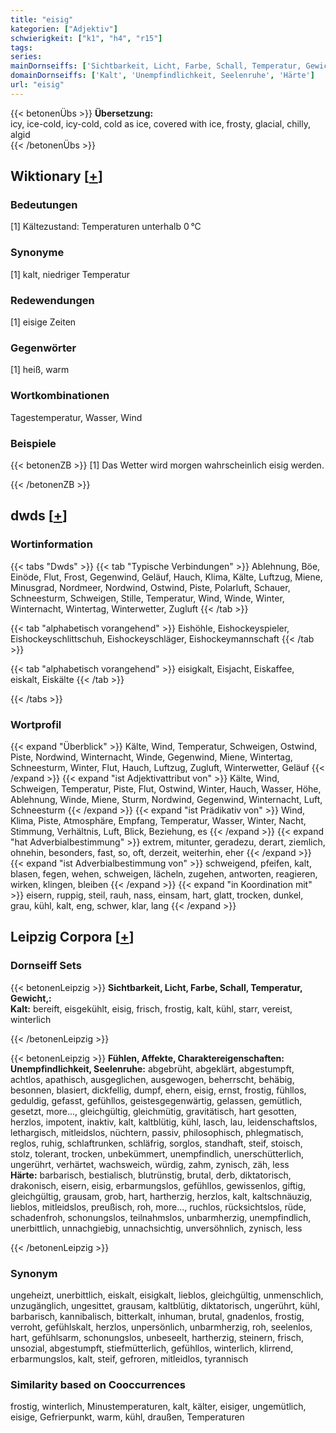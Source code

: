 ```yaml
---
title: "eisig"
kategorien: ["Adjektiv"]
schwierigkeit: ["k1", "h4", "r15"]
tags:
series:
mainDornseiffs: ['Sichtbarkeit, Licht, Farbe, Schall, Temperatur, Gewicht,', 'Fühlen, Affekte, Charaktereigenschaften']
domainDornseiffs: ['Kalt', 'Unempfindlichkeit, Seelenruhe', 'Härte']
url: "eisig"
---
```


{{< betonenÜbs >}}
**Übersetzung:**  
icy, ice-cold, icy-cold, cold as ice, covered with ice, frosty, glacial, chilly, algid  
{{< /betonenÜbs >}}

## Wiktionary [[+](https://de.wiktionary.org/wiki/eisig)]

### Bedeutungen
[1] Kältezustand: Temperaturen unterhalb 0 °C  

### Synonyme
[1] kalt, niedriger Temperatur  

### Redewendungen
[1] eisige Zeiten  

### Gegenwörter
[1] heiß, warm  

### Wortkombinationen
Tagestemperatur, Wasser, Wind  

### Beispiele
{{< betonenZB >}}
[1] Das Wetter wird morgen wahrscheinlich eisig werden.  

{{< /betonenZB >}}


## dwds [[+](https://www.dwds.de/wb/eisig)]

### Wortinformation
{{< tabs "Dwds" >}}
{{< tab "Typische Verbindungen" >}}
Ablehnung, Böe, Einöde, Flut, Frost, Gegenwind, Geläuf, Hauch, Klima, Kälte, Luftzug, Miene, Minusgrad, Nordmeer, Nordwind, Ostwind, Piste, Polarluft, Schauer, Schneesturm, Schweigen, Stille, Temperatur, Wind, Winde, Winter, Winternacht, Wintertag, Winterwetter, Zugluft
{{< /tab >}}

{{< tab "alphabetisch vorangehend" >}}
Eishöhle, Eishockeyspieler, Eishockeyschlittschuh, Eishockeyschläger, Eishockeymannschaft
{{< /tab >}}

{{< tab "alphabetisch vorangehend" >}}
eisigkalt, Eisjacht, Eiskaffee, eiskalt, Eiskälte
{{< /tab >}}

{{< /tabs >}}

### Wortprofil
{{< expand "Überblick" >}} Kälte, Wind, Temperatur, Schweigen, Ostwind, Piste, Nordwind, Winternacht, Winde, Gegenwind, Miene, Wintertag, Schneesturm, Winter, Flut, Hauch, Luftzug, Zugluft, Winterwetter, Geläuf {{< /expand >}}
{{< expand "ist Adjektivattribut von" >}} Kälte, Wind, Schweigen, Temperatur, Piste, Flut, Ostwind, Winter, Hauch, Wasser, Höhe, Ablehnung, Winde, Miene, Sturm, Nordwind, Gegenwind, Winternacht, Luft, Schneesturm {{< /expand >}}
{{< expand "ist Prädikativ von" >}} Wind, Klima, Piste, Atmosphäre, Empfang, Temperatur, Wasser, Winter, Nacht, Stimmung, Verhältnis, Luft, Blick, Beziehung, es {{< /expand >}}
{{< expand "hat Adverbialbestimmung" >}} extrem, mitunter, geradezu, derart, ziemlich, ohnehin, besonders, fast, so, oft, derzeit, weiterhin, eher {{< /expand >}}
{{< expand "ist Adverbialbestimmung von" >}} schweigend, pfeifen, kalt, blasen, fegen, wehen, schweigen, lächeln, zugehen, antworten, reagieren, wirken, klingen, bleiben {{< /expand >}}
{{< expand "in Koordination mit" >}} eisern, ruppig, steil, rauh, nass, einsam, hart, glatt, trocken, dunkel, grau, kühl, kalt, eng, schwer, klar, lang {{< /expand >}}

## Leipzig Corpora [[+](https://corpora.uni-leipzig.de/en/res?word=eisig&corpusId=deu_newscrawl-public_2018)]

### Dornseiff Sets
{{< betonenLeipzig >}}
**Sichtbarkeit, Licht, Farbe, Schall, Temperatur, Gewicht,:**  
**Kalt:** bereift, eisgekühlt, eisig, frisch, frostig, kalt, kühl, starr, vereist, winterlich  

{{< /betonenLeipzig >}}


{{< betonenLeipzig >}}
**Fühlen, Affekte, Charaktereigenschaften:**  
**Unempfindlichkeit, Seelenruhe:** abgebrüht, abgeklärt, abgestumpft, achtlos, apathisch, ausgeglichen, ausgewogen, beherrscht, behäbig, besonnen, blasiert, dickfellig, dumpf, ehern, eisig, ernst, frostig, fühllos, geduldig, gefasst, gefühllos, geistesgegenwärtig, gelassen, gemütlich, gesetzt, more..., gleichgültig, gleichmütig, gravitätisch, hart gesotten, herzlos, impotent, inaktiv, kalt, kaltblütig, kühl, lasch, lau, leidenschaftslos, lethargisch, mitleidslos, nüchtern, passiv, philosophisch, phlegmatisch, reglos, ruhig, schlaftrunken, schläfrig, sorglos, standhaft, steif, stoisch, stolz, tolerant, trocken, unbekümmert, unempfindlich, unerschütterlich, ungerührt, verhärtet, wachsweich, würdig, zahm, zynisch, zäh, less  
**Härte:** barbarisch, bestialisch, blutrünstig, brutal, derb, diktatorisch, drakonisch, eisern, eisig, erbarmungslos, gefühllos, gewissenlos, giftig, gleichgültig, grausam, grob, hart, hartherzig, herzlos, kalt, kaltschnäuzig, lieblos, mitleidslos, preußisch, roh, more..., ruchlos, rücksichtslos, rüde, schadenfroh, schonungslos, teilnahmslos, unbarmherzig, unempfindlich, unerbittlich, unnachgiebig, unnachsichtig, unversöhnlich, zynisch, less  

{{< /betonenLeipzig >}}

### Synonym
ungeheizt, unerbittlich, eiskalt, eisigkalt, lieblos, gleichgültig, unmenschlich, unzugänglich, ungesittet, grausam, kaltblütig, diktatorisch, ungerührt, kühl, barbarisch, kannibalisch, bitterkalt, inhuman, brutal, gnadenlos, frostig, verroht, gefühlskalt, herzlos, unpersönlich, unbarmherzig, roh, seelenlos, hart, gefühlsarm, schonungslos, unbeseelt, hartherzig, steinern, frisch, unsozial, abgestumpft, stiefmütterlich, gefühllos, winterlich, klirrend, erbarmungslos, kalt, steif, gefroren, mitleidlos, tyrannisch


### Similarity based on Cooccurrences
frostig, winterlich, Minustemperaturen, kalt, kälter, eisiger, ungemütlich, eisige, Gefrierpunkt, warm, kühl, draußen, Temperaturen

